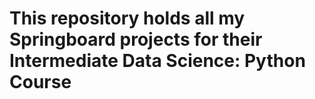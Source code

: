 # This repository holds all my Springboard projects for their Intermediate Data Science: Python Course
